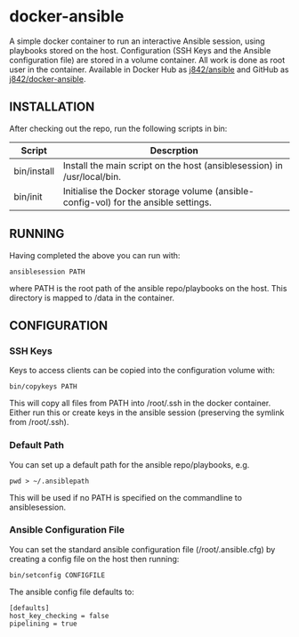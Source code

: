 # docker-ansible

A simple docker container to run an interactive Ansible session, using playbooks stored on the host.
Configuration (SSH Keys and the Ansible configuration file) are stored in a volume container.
All work is done as root user in the container. 
Available in Docker Hub as [j842/ansible](https://hub.docker.com/r/j842/ansible/) and GitHub as [j842/docker-ansible](https://github.com/j842/docker-ansible).


## INSTALLATION

After checking out the repo, run the following scripts in bin:

| Script               | Descrption | 
|----------------------|---------------------------------------------------------------------|
| bin/install              | Install the main script on the host (ansiblesession) in /usr/local/bin.                  | 
| bin/init                 | Initialise the Docker storage volume (ansible-config-vol) for the ansible settings.      | 

## RUNNING

Having completed the above you can run with:
```
ansiblesession PATH
```
where PATH is the root path of the ansible repo/playbooks on the host. This directory is mapped
to /data in the container.

## CONFIGURATION

### SSH Keys

Keys to access clients can be copied into the configuration volume with:
```
bin/copykeys PATH
```
This will copy all files from PATH into /root/.ssh in the docker container.
Either run this or create keys in the ansible session (preserving the symlink from /root/.ssh).

### Default Path

You can set up a default path for the ansible repo/playbooks, e.g.
```
pwd > ~/.ansiblepath
```
This will be used if no PATH is specified on the commandline to ansiblesession.

### Ansible Configuration File

You can set the standard ansible configuration file (/root/.ansible.cfg) by creating a config file on the host
then running:
```
bin/setconfig CONFIGFILE
```

The ansible config file defaults to:
```
[defaults]
host_key_checking = false
pipelining = true
```

